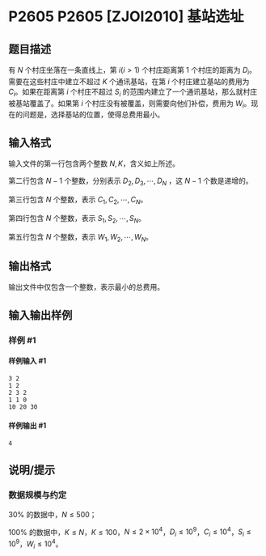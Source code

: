# P2605 P2605 [ZJOI2010] 基站选址

## 题目描述

有 $N$ 个村庄坐落在一条直线上，第 $i(i>1)$ 个村庄距离第 $1$ 个村庄的距离为 $D_i$。需要在这些村庄中建立不超过 $K$ 个通讯基站，在第 $i$ 个村庄建立基站的费用为 $C_i$。如果在距离第 $i$ 个村庄不超过 $S_i$ 的范围内建立了一个通讯基站，那么就村庄被基站覆盖了。如果第 $i$ 个村庄没有被覆盖，则需要向他们补偿，费用为 $W_i$。现在的问题是，选择基站的位置，使得总费用最小。


## 输入格式

输入文件的第一行包含两个整数 $N,K$，含义如上所述。

第二行包含 $N-1$ 个整数，分别表示 $D_2,D_3,\cdots,D_N$ ，这 $N-1$ 个数是递增的。

第三行包含 $N$ 个整数，表示 $C_1,C_2,\cdots,C_N$。

第四行包含 $N$ 个整数，表示 $S_1,S_2,\cdots,S_N$。

第五行包含 $N$ 个整数，表示 $W_1,W_2,\cdots,W_N$。


## 输出格式

输出文件中仅包含一个整数，表示最小的总费用。


## 输入输出样例

### 样例 #1

#### 样例输入 #1

```
3 2
1 2
2 3 2
1 1 0
10 20 30
```

#### 样例输出 #1

```
4
```

## 说明/提示

### 数据规模与约定

$30\%$ 的数据中，$N \leq 500$；

$100\%$ 的数据中，$K\leq N$，$K\leq 100$，$N\leq 2\times 10^4$，$D_i \leq 10^9$，$C_i\leq 10^4$，$S_i \leq10^9$，$W_i \leq 10^4$。

